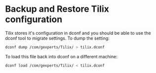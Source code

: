 # Backup and Restore Tilix configuration
Tilix stores it's configuration in dconf and you should be able to use the dconf tool to migrate settings. To dump the setting:

```bash
dconf dump /com/gexperts/Tilix/ > tilix.dconf
```

To load this file back into dconf on a different machine:

```bash
dconf load /com/gexperts/Tilix/ < tilix.dconf
```
